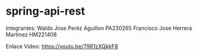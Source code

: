 # spring-api-rest

Integrantes: 
Waldo Jose Peréz Aguillon PA230265
Francisco Jose Herrera Martinez HM221408

Enlace Video: https://youtu.be/79R1zXQkkF8
